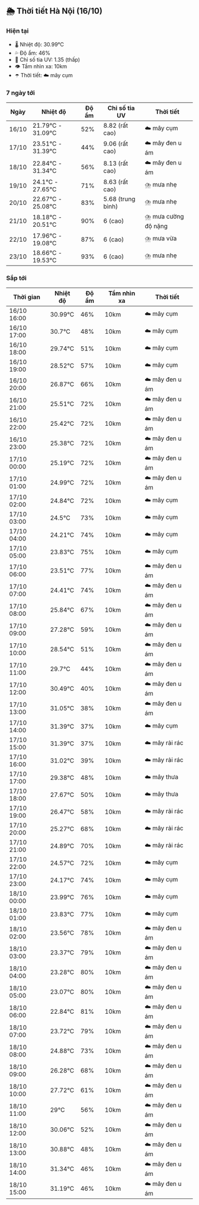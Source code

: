 ## 🌦️ Thời tiết Hà Nội (16/10)

### Hiện tại

- 🌡️ Nhiệt độ: 30.99℃
- 💦 Độ ẩm: 46%
- 🌟 Chỉ số tia UV: 1.35 (thấp)
- 👁️ Tầm nhìn xa: 10km
- ☂️ Thời tiết: ☁️ mây cụm

### 7 ngày tới

| Ngày | Nhiệt độ | Độ ẩm | Chỉ số tia UV | Thời tiết |
| --- | --- | --- | --- | --- |
| 16/10 | 21.79℃ - 31.09℃ | 52% | 8.82 (rất cao) | ☁️ mây cụm |
| 17/10 | 23.51℃ - 31.39℃ | 44% | 9.06 (rất cao) | ☁️ mây đen u ám |
| 18/10 | 22.84℃ - 31.34℃ | 56% | 8.13 (rất cao) | ☁️ mây đen u ám |
| 19/10 | 24.1℃ - 27.65℃ | 71% | 8.63 (rất cao) | ⛈️ mưa nhẹ |
| 20/10 | 22.67℃ - 25.08℃ | 83% | 5.68 (trung bình) | ⛈️ mưa nhẹ |
| 21/10 | 18.18℃ - 20.51℃ | 90% | 6 (cao) | ⛈️ mưa cường độ nặng |
| 22/10 | 17.96℃ - 19.08℃ | 87% | 6 (cao) | ⛈️ mưa vừa |
| 23/10 | 18.66℃ - 19.53℃ | 93% | 6 (cao) | ⛈️ mưa nhẹ |

### Sắp tới

| Thời gian | Nhiệt độ | Độ ẩm | Tầm nhìn xa | Thời tiết |
| --- | --- | --- | --- | --- |
| 16/10 16:00 | 30.99℃ | 46% | 10km | ☁️ mây cụm |
| 16/10 17:00 | 30.7℃ | 48% | 10km | ☁️ mây cụm |
| 16/10 18:00 | 29.74℃ | 51% | 10km | ☁️ mây cụm |
| 16/10 19:00 | 28.52℃ | 57% | 10km | ☁️ mây cụm |
| 16/10 20:00 | 26.87℃ | 66% | 10km | ☁️ mây đen u ám |
| 16/10 21:00 | 25.51℃ | 72% | 10km | ☁️ mây đen u ám |
| 16/10 22:00 | 25.42℃ | 72% | 10km | ☁️ mây đen u ám |
| 16/10 23:00 | 25.38℃ | 72% | 10km | ☁️ mây đen u ám |
| 17/10 00:00 | 25.19℃ | 72% | 10km | ☁️ mây đen u ám |
| 17/10 01:00 | 24.99℃ | 72% | 10km | ☁️ mây đen u ám |
| 17/10 02:00 | 24.84℃ | 72% | 10km | ☁️ mây cụm |
| 17/10 03:00 | 24.5℃ | 73% | 10km | ☁️ mây cụm |
| 17/10 04:00 | 24.21℃ | 74% | 10km | ☁️ mây cụm |
| 17/10 05:00 | 23.83℃ | 75% | 10km | ☁️ mây cụm |
| 17/10 06:00 | 23.51℃ | 77% | 10km | ☁️ mây đen u ám |
| 17/10 07:00 | 24.41℃ | 74% | 10km | ☁️ mây đen u ám |
| 17/10 08:00 | 25.84℃ | 67% | 10km | ☁️ mây đen u ám |
| 17/10 09:00 | 27.28℃ | 59% | 10km | ☁️ mây đen u ám |
| 17/10 10:00 | 28.54℃ | 51% | 10km | ☁️ mây đen u ám |
| 17/10 11:00 | 29.7℃ | 44% | 10km | ☁️ mây đen u ám |
| 17/10 12:00 | 30.49℃ | 40% | 10km | ☁️ mây đen u ám |
| 17/10 13:00 | 31.05℃ | 38% | 10km | ☁️ mây đen u ám |
| 17/10 14:00 | 31.39℃ | 37% | 10km | ☁️ mây cụm |
| 17/10 15:00 | 31.39℃ | 37% | 10km | ☁️ mây rải rác |
| 17/10 16:00 | 31.02℃ | 39% | 10km | ☁️ mây rải rác |
| 17/10 17:00 | 29.38℃ | 48% | 10km | ☁️ mây thưa |
| 17/10 18:00 | 27.67℃ | 50% | 10km | ☁️ mây thưa |
| 17/10 19:00 | 26.47℃ | 58% | 10km | ☁️ mây rải rác |
| 17/10 20:00 | 25.27℃ | 68% | 10km | ☁️ mây rải rác |
| 17/10 21:00 | 24.89℃ | 70% | 10km | ☁️ mây rải rác |
| 17/10 22:00 | 24.57℃ | 72% | 10km | ☁️ mây cụm |
| 17/10 23:00 | 24.17℃ | 74% | 10km | ☁️ mây cụm |
| 18/10 00:00 | 23.99℃ | 76% | 10km | ☁️ mây cụm |
| 18/10 01:00 | 23.83℃ | 77% | 10km | ☁️ mây cụm |
| 18/10 02:00 | 23.56℃ | 78% | 10km | ☁️ mây đen u ám |
| 18/10 03:00 | 23.37℃ | 79% | 10km | ☁️ mây đen u ám |
| 18/10 04:00 | 23.28℃ | 80% | 10km | ☁️ mây đen u ám |
| 18/10 05:00 | 23.07℃ | 80% | 10km | ☁️ mây đen u ám |
| 18/10 06:00 | 22.84℃ | 81% | 10km | ☁️ mây đen u ám |
| 18/10 07:00 | 23.72℃ | 79% | 10km | ☁️ mây đen u ám |
| 18/10 08:00 | 24.88℃ | 73% | 10km | ☁️ mây đen u ám |
| 18/10 09:00 | 26.28℃ | 68% | 10km | ☁️ mây đen u ám |
| 18/10 10:00 | 27.72℃ | 61% | 10km | ☁️ mây đen u ám |
| 18/10 11:00 | 29℃ | 56% | 10km | ☁️ mây đen u ám |
| 18/10 12:00 | 30.06℃ | 52% | 10km | ☁️ mây đen u ám |
| 18/10 13:00 | 30.88℃ | 48% | 10km | ☁️ mây đen u ám |
| 18/10 14:00 | 31.34℃ | 46% | 10km | ☁️ mây đen u ám |
| 18/10 15:00 | 31.19℃ | 46% | 10km | ☁️ mây đen u ám |
